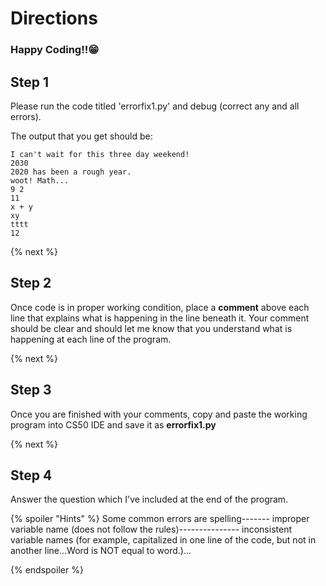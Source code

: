 # Directions

### Happy Coding:bangbang::grin:

## Step 1
Please run the code titled 'errorfix1.py' and debug (correct any and all errors).

The output that you get should be:

```
I can't wait for this three day weekend!
2030
2020 has been a rough year.
woot! Math...
9 2
11
x + y
xy
tttt
12
```

{% next %}

## Step 2
Once code is in proper working condition, place a **comment** above each line that explains what is happening in the line beneath it. Your comment should be clear and should let me know that you understand what is happening at each line of the program.

{% next %}

## Step 3
Once you are finished with your comments, copy and paste the working program into CS50 IDE and save it as **errorfix1.py**

{% next %}

## Step 4
Answer the question which I've included at the end of the program.





{% spoiler "Hints" %}
Some common errors are
spelling-------
improper variable name (does not follow the rules)---------------
inconsistent variable names (for example, capitalized in one line of the code, but not in another line...Word is NOT equal to word.)...
    
{% endspoiler %}
    
